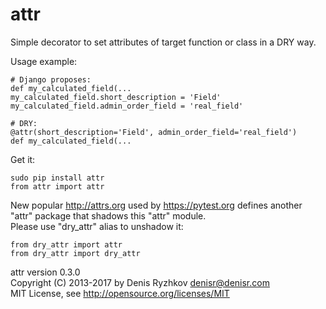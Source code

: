 attr
====

Simple decorator to set attributes of target function or class in a DRY way.

Usage example:

    # Django proposes:
    def my_calculated_field(...
    my_calculated_field.short_description = 'Field'
    my_calculated_field.admin_order_field = 'real_field'

    # DRY:
    @attr(short_description='Field', admin_order_field='real_field')
    def my_calculated_field(...

Get it:

    sudo pip install attr
    from attr import attr

New popular http://attrs.org used by https://pytest.org defines another "attr" package that shadows this "attr" module.  
Please use "dry_attr" alias to unshadow it:

    from dry_attr import attr
    from dry_attr import dry_attr

attr version 0.3.0  
Copyright (C) 2013-2017 by Denis Ryzhkov <denisr@denisr.com>  
MIT License, see http://opensource.org/licenses/MIT
